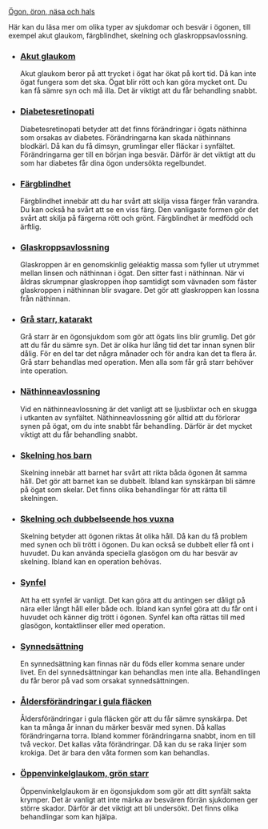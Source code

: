 [Ögon, öron, näsa och hals](https://www.1177.se/sjukdomar--besvar/ogon-oron-nasa-och-hals/)

Här kan du läsa mer om olika typer av sjukdomar och besvär i ögonen, till exempel akut glaukom, färgblindhet, skelning och glaskroppsavlossning.

*   ### [Akut glaukom](https://www.1177.se/sjukdomar--besvar/ogon-oron-nasa-och-hals/syn/akut-glaukom/)
    
    Akut glaukom beror på att trycket i ögat har ökat på kort tid. Då kan inte ögat fungera som det ska. Ögat blir rött och kan göra mycket ont. Du kan få sämre syn och må illa. Det är viktigt att du får behandling snabbt.
    
*   ### [Diabetesretinopati](https://www.1177.se/sjukdomar--besvar/ogon-oron-nasa-och-hals/syn/diabetesretinopati/)
    
    Diabetesretinopati betyder att det finns förändringar i ögats näthinna som orsakas av diabetes. Förändringarna kan skada näthinnans blodkärl. Då kan du få dimsyn, grumlingar eller fläckar i synfältet. Förändringarna ger till en början inga besvär. Därför är det viktigt att du som har diabetes får dina ögon undersökta regelbundet.
    
*   ### [Färgblindhet](https://www.1177.se/sjukdomar--besvar/ogon-oron-nasa-och-hals/syn/fargblindhet/)
    
    Färgblindhet innebär att du har svårt att skilja vissa färger från varandra. Du kan också ha svårt att se en viss färg. Den vanligaste formen gör det svårt att skilja på färgerna rött och grönt. Färgblindhet är medfödd och ärftlig.
    
*   ### [Glaskroppsavlossning](https://www.1177.se/sjukdomar--besvar/ogon-oron-nasa-och-hals/syn/glaskroppsavlossning/)
    
    Glaskroppen är en genomskinlig geléaktig massa som fyller ut utrymmet mellan linsen och näthinnan i ögat. Den sitter fast i näthinnan. När vi åldras skrumpnar glaskroppen ihop samtidigt som vävnaden som fäster glaskroppen i näthinnan blir svagare. Det gör att glaskroppen kan lossna från näthinnan.
    
*   ### [Grå starr, katarakt](https://www.1177.se/sjukdomar--besvar/ogon-oron-nasa-och-hals/syn/gra-starr-katarakt/)
    
    Grå starr är en ögonsjukdom som gör att ögats lins blir grumlig. Det gör att du får du sämre syn. Det är olika hur lång tid det tar innan synen blir dålig. För en del tar det några månader och för andra kan det ta flera år. Grå starr behandlas med operation. Men alla som får grå starr behöver inte operation.
    
*   ### [Näthinneavlossning](https://www.1177.se/sjukdomar--besvar/ogon-oron-nasa-och-hals/syn/nathinneavlossning/)
    
    Vid en näthinneavlossning är det vanligt att se ljusblixtar och en skugga i utkanten av synfältet. Näthinneavlossning gör alltid att du förlorar synen på ögat, om du inte snabbt får behandling. Därför är det mycket viktigt att du får behandling snabbt.
    
*   ### [Skelning hos barn](https://www.1177.se/sjukdomar--besvar/ogon-oron-nasa-och-hals/syn/skelning-hos-barn/)
    
    Skelning innebär att barnet har svårt att rikta båda ögonen åt samma håll. Det gör att barnet kan se dubbelt. Ibland kan synskärpan bli sämre på ögat som skelar. Det finns olika behandlingar för att rätta till skelningen.
    
*   ### [Skelning och dubbelseende hos vuxna](https://www.1177.se/sjukdomar--besvar/ogon-oron-nasa-och-hals/syn/skelning-och-dubbelseende-hos-vuxna/)
    
    Skelning betyder att ögonen riktas åt olika håll. Då kan du få problem med synen och bli trött i ögonen. Du kan också se dubbelt eller få ont i huvudet. Du kan använda speciella glasögon om du har besvär av skelning. Ibland kan en operation behövas.
    
*   ### [Synfel](https://www.1177.se/sjukdomar--besvar/ogon-oron-nasa-och-hals/syn/synfel/)
    
    Att ha ett synfel är vanligt. Det kan göra att du antingen ser dåligt på nära eller långt håll eller både och. Ibland kan synfel göra att du får ont i huvudet och känner dig trött i ögonen. Synfel kan ofta rättas till med glasögon, kontaktlinser eller med operation.
    
*   ### [Synnedsättning](https://www.1177.se/sjukdomar--besvar/ogon-oron-nasa-och-hals/syn/synnedsattning/)
    
    En synnedsättning kan finnas när du föds eller komma senare under livet. En del synnedsättningar kan behandlas men inte alla. Behandlingen du får beror på vad som orsakat synnedsättningen.
    
*   ### [Åldersförändringar i gula fläcken](https://www.1177.se/sjukdomar--besvar/ogon-oron-nasa-och-hals/syn/aldersforandringar-i-gula-flacken/)
    
    Åldersförändringar i gula fläcken gör att du får sämre synskärpa. Det kan ta många år innan du märker besvär med synen. Då kallas förändringarna torra. Ibland kommer förändringarna snabbt, inom en till två veckor. Det kallas våta förändringar. Då kan du se raka linjer som krokiga. Det är bara den våta formen som kan behandlas.
    
*   ### [Öppenvinkelglaukom, grön starr](https://www.1177.se/sjukdomar--besvar/ogon-oron-nasa-och-hals/syn/oppenvinkelglaukom-gron-starr/)
    
    Öppenvinkelglaukom är en ögonsjukdom som gör att ditt synfält sakta krymper. Det är vanligt att inte märka av besvären förrän sjukdomen ger större skador. Därför är det viktigt att bli undersökt. Det finns olika behandlingar som kan hjälpa.